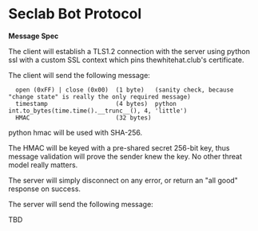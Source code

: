 Seclab Bot Protocol
===================

**Message Spec**

The client will establish a TLS1.2 connection with the server using python ssl with a custom SSL context which pins thewhitehat.club's certificate.

The client will send the following message:

```
  open (0xFF) | close (0x00)  (1 byte)   (sanity check, because "change state" is really the only required message)
  timestamp                   (4 bytes)  python int.to_bytes(time.time().__trunc__(), 4, 'little')
  HMAC                        (32 bytes)
```

python hmac will be used with SHA-256.

The HMAC will be keyed with a pre-shared secret 256-bit key, thus message validation will prove the sender knew the key. No other threat model really matters.

The server will simply disconnect on any error, or return an "all good" response on success.

The server will send the following message:

TBD

